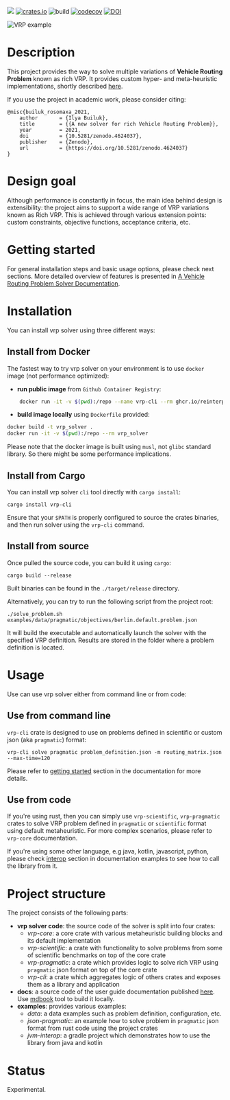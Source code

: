 [![](https://docs.rs/vrp-core/badge.svg)](https://docs.rs/vrp-core)
[![crates.io](https://img.shields.io/crates/v/vrp-cli.svg)](https://crates.io/crates/vrp-cli)
![build](https://github.com/reinterpretcat/vrp/workflows/build/badge.svg)
[![codecov](https://codecov.io/gh/reinterpretcat/vrp/branch/master/graph/badge.svg)](https://codecov.io/gh/reinterpretcat/vrp)
[![DOI](https://zenodo.org/badge/238436117.svg)](https://zenodo.org/badge/latestdoi/238436117)

![VRP example](docs/resources/vrp-example.png "VRP with Route Balance")

# Description

This project provides the way to solve multiple variations of **Vehicle Routing Problem** known as rich VRP. It provides
custom hyper- and meta-heuristic implementations, shortly described [here](https://reinterpretcat.github.io/vrp/internals/index.html).

If you use the project in academic work, please consider citing:

```
@misc{builuk_rosomaxa_2021,
    author       = {Ilya Builuk},
    title        = {{A new solver for rich Vehicle Routing Problem}},
    year         = 2021,
    doi          = {10.5281/zenodo.4624037},
    publisher    = {Zenodo},
    url          = {https://doi.org/10.5281/zenodo.4624037}
}
```

# Design goal

Although performance is constantly in focus, the main idea behind design is extensibility: the project
aims to support a wide range of VRP variations known as Rich VRP. This is achieved through various extension
points: custom constraints, objective functions, acceptance criteria, etc.


# Getting started

For general installation steps and basic usage options, please check next sections. More detailed overview of features
is presented in [A Vehicle Routing Problem Solver Documentation](https://reinterpretcat.github.io/vrp).


# Installation

You can install vrp solver using three different ways:

## Install from Docker

The fastest way to try vrp solver on your environment is to use `docker` image (not performance optimized):

* **run public image** from `Github Container Registry`:

```bash
    docker run -it -v $(pwd):/repo --name vrp-cli --rm ghcr.io/reinterpretcat/vrp/vrp-cli:1.10.2
```

* **build image locally** using `Dockerfile` provided:

```bash
docker build -t vrp_solver .
docker run -it -v $(pwd):/repo --rm vrp_solver
```

Please note that the docker image is built using `musl`, not `glibc` standard library. So there might be some performance
implications.

## Install from Cargo

You can install vrp solver `cli` tool directly with `cargo install`:

    cargo install vrp-cli

Ensure that your `$PATH` is properly configured to source the crates binaries, and then run solver using the `vrp-cli` command.

## Install from source

Once pulled the source code, you can build it using `cargo`:

    cargo build --release

Built binaries can be found in the `./target/release` directory.

Alternatively, you can try to run the following script from the project root:

    ./solve_problem.sh examples/data/pragmatic/objectives/berlin.default.problem.json

It will build the executable and automatically launch the solver with the specified VRP definition. Results are
stored in the folder where a problem definition is located.


# Usage

Use can use vrp solver either from command line or from code:

## Use from command line

`vrp-cli` crate is designed to use on problems defined in scientific or custom json (aka `pragmatic`) format:

    vrp-cli solve pragmatic problem_definition.json -m routing_matrix.json --max-time=120

Please refer to [getting started](https://reinterpretcat.github.io/vrp/getting-started/index.html) section in
the documentation for more details.

## Use from code

If you're using rust, then you can simply use `vrp-scientific`, `vrp-pragmatic` crates to solve VRP problem
defined in `pragmatic` or `scientific` format using default metaheuristic. For more complex scenarios, please refer to
`vrp-core` documentation.

If you're using some other language, e.g java, kotlin, javascript, python, please check
[interop](https://reinterpretcat.github.io/vrp/examples/interop/index.html) section in documentation examples to see how
to call the library from it.


# Project structure

The project consists of the following parts:
- **vrp solver code**: the source code of the solver is split into four crates:
    - *vrp-core*: a core crate with various metaheuristic building blocks and its default implementation
    - *vrp-scientific*: a crate with functionality to solve problems from some of scientific benchmarks on top of the core crate
    - *vrp-pragmatic*: a crate which provides logic to solve rich VRP using `pragmatic` json format on top of the core crate
    - *vrp-cli*: a crate which aggregates logic of others crates and exposes them as a library and application
- **docs**: a source code of the user guide documentation published [here](https://reinterpretcat.github.io/vrp).
    Use [mdbook](https://github.com/rust-lang/mdBook) tool to build it locally.
- **examples**: provides various examples:
    - *data*: a data examples such as problem definition, configuration, etc.
    - *json-pragmatic*: an example how to solve problem in `pragmatic` json format from rust code using the project crates
    - *jvm-interop*: a gradle project which demonstrates how to use the library from java and kotlin


# Status

Experimental.
